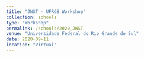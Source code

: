 ```yaml
---
title: "JWST - UFRGS Workshop"
collection: schools
type: "Workshop"
permalink: /schools/2020_JWST
venue: "Universidade Federal do Rio Grande do Sul"
date: 2020-09-11
location: "Virtual"
---
```

